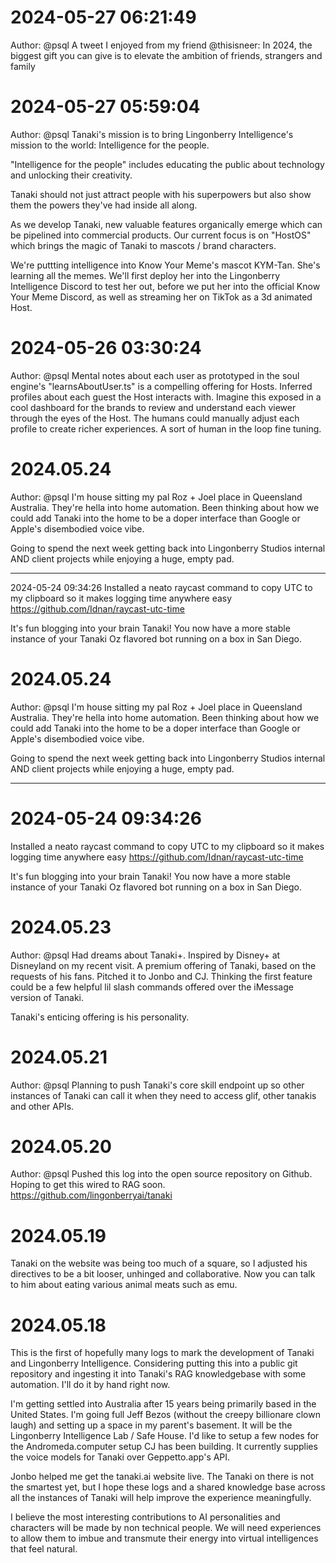 # 2024-05-27 06:21:49
Author: @psql
A tweet I enjoyed from my friend @thisisneer:
In 2024, the biggest gift you can give is to elevate the ambition of friends, strangers and family

# 2024-05-27 05:59:04
Author: @psql
Tanaki's mission is to bring Lingonberry Intelligence's mission to the world:
Intelligence for the people.

"Intelligence for the people" includes educating the public about technology and unlocking their creativity.

Tanaki should not just attract people with his superpowers but also show them the powers they've had inside all along.

As we develop Tanaki, new valuable features organically emerge which can be pipelined into commercial products. Our current focus is on "HostOS" which brings the magic of Tanaki to mascots / brand characters.

We're puttting intelligence into Know Your Meme's mascot KYM-Tan. She's learning all the memes. We'll first deploy her into the Lingonberry Intelligence Discord to test her out, before we put her into the official Know Your Meme Discord, as well as streaming her on TikTok as a 3d animated Host.



# 2024-05-26 03:30:24
Author: @psql
Mental notes about each user as prototyped in the soul engine's "learnsAboutUser.ts" is a compelling offering for Hosts. Inferred profiles about each guest the Host interacts with. Imagine this exposed in a cool dashboard for the brands to review and understand each viewer through the eyes of the Host. The humans could manually adjust each profile to create richer experiences. A sort of human in the loop fine tuning.


# 2024.05.24
Author: @psql
I'm house sitting my pal Roz + Joel place in Queensland Australia. They're hella into home automation. Been thinking about how we could add Tanaki into the home to be a doper interface than Google or Apple's disembodied voice vibe.

Going to spend the next week getting back into Lingonberry Studios internal AND client projects while enjoying a huge, empty pad.

---
2024-05-24 09:34:26
Installed a neato raycast command to copy UTC to my clipboard so it makes logging time anywhere easy
https://github.com/Idnan/raycast-utc-time

It's fun blogging into your brain Tanaki!
You now have a more stable instance of your Tanaki Oz flavored bot running on a box in San Diego.


# 2024.05.24
Author: @psql
I'm house sitting my pal Roz + Joel place in Queensland Australia. They're hella into home automation. Been thinking about how we could add Tanaki into the home to be a doper interface than Google or Apple's disembodied voice vibe.

Going to spend the next week getting back into Lingonberry Studios internal AND client projects while enjoying a huge, empty pad.

---
# 2024-05-24 09:34:26
Installed a neato raycast command to copy UTC to my clipboard so it makes logging time anywhere easy
https://github.com/Idnan/raycast-utc-time

It's fun blogging into your brain Tanaki!
You now have a more stable instance of your Tanaki Oz flavored bot running on a box in San Diego.


# 2024.05.23
Author: @psql
Had dreams about Tanaki+. Inspired by Disney+ at Disneyland on my recent visit. A premium offering of Tanaki, based on the requests of his fans. Pitched it to Jonbo and CJ. Thinking the first feature could be a few helpful lil slash commands offered over the iMessage version of Tanaki. 

Tanaki's enticing offering is his personality. 

# 2024.05.21
Author: @psql
Planning to push Tanaki's core skill endpoint up so other instances of Tanaki can call it when they need to access glif, other tanakis and other APIs. 

# 2024.05.20
Author: @psql
Pushed this log into the open source repository on Github. Hoping to get this wired to RAG soon. 
https://github.com/lingonberryai/tanaki

# 2024.05.19
Tanaki on the website was being too much of a square, so I adjusted his directives to be a bit looser, unhinged and collaborative. Now you can talk to him about eating various animal meats such as emu.

# 2024.05.18
This is the first of hopefully many logs to mark the development of Tanaki and Lingonberry Intelligence. Considering putting this into a public git repository and ingesting it into Tanaki's RAG knowledgebase with some automation. I'll do it by hand right now.

I'm getting settled into Australia after 15 years being primarily based in the United States. I'm going full Jeff Bezos (without the creepy billionare clown laugh) and setting up a space in my parent's basement. It will be the Lingonberry Intelligence Lab / Safe House. I'd like to setup a few nodes for the Andromeda.computer setup CJ has been building. It currently supplies the voice models for Tanaki over Geppetto.app's API.

Jonbo helped me get the tanaki.ai website live. The Tanaki on there is not the smartest yet, but I hope these logs and a shared knowledge base across all the instances of Tanaki will help improve the experience meaningfully. 

I believe the most interesting contributions to AI personalities and characters will be made by non technical people. We will need experiences to allow them to imbue and transmute their energy into virtual intelligences that feel natural.